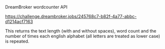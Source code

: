 DreamBroker wordcounter API

https://challenge.dreambroker.jobs/245768c7-b82f-4a77-abbc-d1214acf7163

This returns the text length (with and without spaces), word count and the number of times
each english alphabet (all letters are treated as lower case) is repeated.